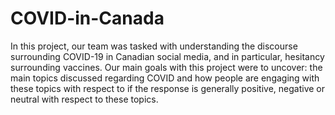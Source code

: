 # COVID-in-Canada
In this project, our team was tasked with understanding the
discourse surrounding COVID-19 in Canadian social media,
and in particular, hesitancy surrounding vaccines. Our main
goals with this project were to uncover: the main topics discussed regarding COVID and how people are engaging with
these topics with respect to if the response is generally positive, negative or neutral with respect to these topics.
